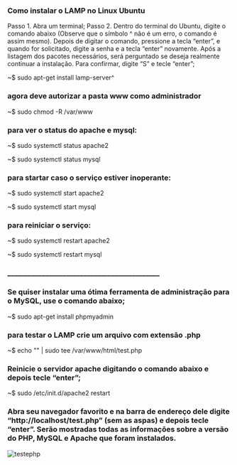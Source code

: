 ### Como instalar o LAMP no Linux Ubuntu


Passo 1. Abra um terminal;
Passo 2. Dentro do terminal do Ubuntu, digite o comando abaixo (Observe que o símbolo ^ não é um erro, o comando é assim mesmo). Depois de digitar o comando, pressione a tecla “enter”, e quando for solicitado, digite a senha e a tecla “enter” novamente. Após a listagem dos pacotes necessários, será perguntado se deseja realmente continuar a instalação. Para confirmar, digite “S” e tecle “enter”;


~$ sudo apt-get install lamp-server^

### agora deve autorizar a pasta www como administrador

~$ sudo chmod -R /var/www


### para ver o status do apache e mysql:

~$ sudo systemctl status apache2

~$ sudo systemctl status mysql

### para startar caso o serviço estiver inoperante:

~$ sudo systemctl start apache2

~$ sudo systemctl start mysql

### para reiniciar o serviço:

~$ sudo systemctl restart apache2

~$ sudo systemctl restart mysql





### ____________________________________________

### Se quiser instalar uma ótima ferramenta de administração para o MySQL, use o comando abaixo;


~$ sudo apt-get install phpmyadmin



### para testar o LAMP crie um arquivo com extensão .php

~$ echo "<?php phpinfo(); ?>" | sudo tee /var/www/html/test.php

### Reinicie o servidor apache digitando o comando abaixo e depois tecle “enter”;

~$ sudo /etc/init.d/apache2 restart

### Abra seu navegador favorito e na barra de endereço dele digite “http://localhost/test.php” (sem as aspas) e depois tecle “enter”. Serão mostradas todas as informações sobre a versão do PHP, MySQL e Apache que foram instalados.

![testephp](https://user-images.githubusercontent.com/79322362/155844567-f744faaf-fa46-4013-a4dd-903dec6e89b1.png)
